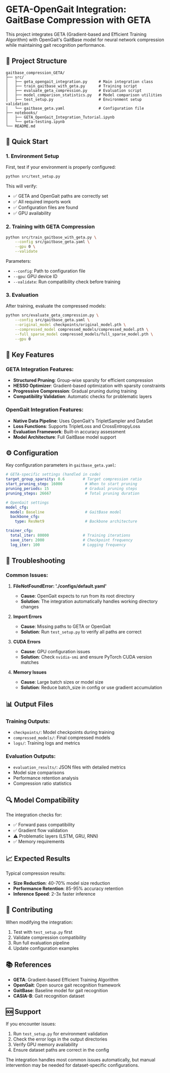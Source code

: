 # GETA-OpenGait Integration: GaitBase Compression with GETA

This project integrates GETA (Gradient-based and Efficient Training Algorithm) with OpenGait's GaitBase model for neural network compression while maintaining gait recognition performance.

## 📁 Project Structure

```
gaitbase_compression_GETA/
├── src/
│   ├── geta_opengait_integration.py     # Main integration class
│   ├── train_gaitbase_with_geta.py      # Training script
│   ├── evaluate_geta_compression.py     # Evaluation script
│   ├── model_comparison_statistics.py   # Model comparison utilities
│   ├── test_setup.py                    # Environment setup validation
│   └── gaitbase_geta.yaml               # Configuration file
├── notebooks/
│   ├── GETA_OpenGait_Integration_Tutorial.ipynb
│   └── geta-testing.ipynb
└── README.md
```

## 🚀 Quick Start

### 1. Environment Setup

First, test if your environment is properly configured:

```bash
python src/test_setup.py
```

This will verify:
- ✅ GETA and OpenGait paths are correctly set
- ✅ All required imports work
- ✅ Configuration files are found
- ✅ GPU availability

### 2. Training with GETA Compression

```bash
python src/train_gaitbase_with_geta.py \
    --config src/gaitbase_geta.yaml \
    --gpu 0 \
    --validate
```

Parameters:
- `--config`: Path to configuration file
- `--gpu`: GPU device ID
- `--validate`: Run compatibility check before training

### 3. Evaluation

After training, evaluate the compressed models:

```bash
python src/evaluate_geta_compression.py \
    --config src/gaitbase_geta.yaml \
    --original_model checkpoints/original_model.pth \
    --compressed_model compressed_models/compressed_model.pth \
    --full_sparse_model compressed_models/full_sparse_model.pth \
    --gpu 0
```

## 🔧 Key Features

### GETA Integration Features:
- **Structured Pruning**: Group-wise sparsity for efficient compression
- **HESSO Optimizer**: Gradient-based optimization with sparsity constraints
- **Progressive Compression**: Gradual pruning during training
- **Compatibility Validation**: Automatic checks for problematic layers

### OpenGait Integration Features:
- **Native Data Pipeline**: Uses OpenGait's TripletSampler and DataSet
- **Loss Functions**: Supports TripletLoss and CrossEntropyLoss
- **Evaluation Framework**: Built-in accuracy assessment
- **Model Architecture**: Full GaitBase model support

## ⚙️ Configuration

Key configuration parameters in `gaitbase_geta.yaml`:

```yaml
# GETA-specific settings (handled in code)
target_group_sparsity: 0.6        # Target compression ratio
start_pruning_step: 16000          # When to start pruning
pruning_periods: 15                # Gradual pruning steps
pruning_steps: 26667               # Total pruning duration

# OpenGait settings
model_cfg:
  model: Baseline                  # GaitBase model
  backbone_cfg:
    type: ResNet9                  # Backbone architecture

trainer_cfg:
  total_iter: 80000               # Training iterations
  save_iter: 2000                 # Checkpoint frequency
  log_iter: 100                   # Logging frequency
```

## 🧪 Troubleshooting

### Common Issues:

1. **FileNotFoundError: './configs/default.yaml'**
   - **Cause**: OpenGait expects to run from its root directory
   - **Solution**: The integration automatically handles working directory changes

2. **Import Errors**
   - **Cause**: Missing paths to GETA or OpenGait
   - **Solution**: Run `test_setup.py` to verify all paths are correct

3. **CUDA Errors**
   - **Cause**: GPU configuration issues
   - **Solution**: Check `nvidia-smi` and ensure PyTorch CUDA version matches

4. **Memory Issues**
   - **Cause**: Large batch sizes or model size
   - **Solution**: Reduce batch_size in config or use gradient accumulation


## 📊 Output Files

### Training Outputs:
- `checkpoints/`: Model checkpoints during training
- `compressed_models/`: Final compressed models
- `logs/`: Training logs and metrics

### Evaluation Outputs:
- `evaluation_results/`: JSON files with detailed metrics
- Model size comparisons
- Performance retention analysis
- Compression ratio statistics

## 🔍 Model Compatibility

The integration checks for:
- ✅ Forward pass compatibility
- ✅ Gradient flow validation
- ⚠️ Problematic layers (LSTM, GRU, RNN)
- ✅ Memory requirements

## 📈 Expected Results

Typical compression results:
- **Size Reduction**: 40-70% model size reduction
- **Performance Retention**: 85-95% accuracy retention
- **Inference Speed**: 2-3x faster inference

## 🤝 Contributing

When modifying the integration:

1. Test with `test_setup.py` first
2. Validate compression compatibility
3. Run full evaluation pipeline
4. Update configuration examples

## 📚 References

- **GETA**: Gradient-based Efficient Training Algorithm
- **OpenGait**: Open source gait recognition framework
- **GaitBase**: Baseline model for gait recognition
- **CASIA-B**: Gait recognition dataset

## 🆘 Support

If you encounter issues:

1. Run `test_setup.py` for environment validation
2. Check the error logs in the output directories
3. Verify GPU memory availability
4. Ensure dataset paths are correct in the config

The integration handles most common issues automatically, but manual intervention may be needed for dataset-specific configurations.
